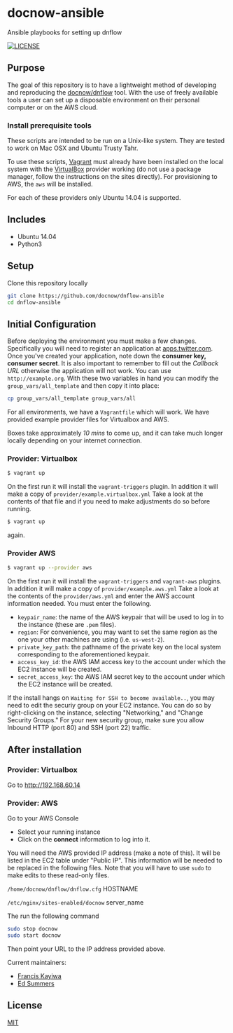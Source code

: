 # docnow-ansible
Ansible playbooks for setting up dnflow

[![LICENSE](https://img.shields.io/badge/license-MIT-blue.svg?style=flat-square)](./LICENSE)

## Purpose

The goal of this repository is to have a lightweight method of developing and reproducing the [docnow/dnflow](https://github.com/docnow/dnflow) tool. With the use of freely available tools a user can set up a disposable environment on their personal computer or on the AWS cloud.

### Install prerequisite tools 

These scripts are intended to be run on a Unix-like system. They are tested to work on Mac OSX and Ubuntu Trusty Tahr.

To use these scripts, [Vagrant](https://vagrantup.com) must already have been installed on the local system with the [VirtualBox](https://virtualbox.org) provider working (do not use a package manager, follow the instructions on the sites directly). For provisioning to AWS, the `aws` will be installed. 

For each of these providers only Ubuntu 14.04 is supported.

## Includes

- Ubuntu 14.04
- Python3

## Setup

Clone this repository locally

```bash
git clone https://github.com/docnow/dnflow-ansible
cd dnflow-ansible
```

## Initial Configuration

Before deploying the environment you must make a few changes. Specifically you will need to register an application at [apps.twitter.com](https://apps.twitter.com). Once you've created your application, note down the **consumer key, consumer secret**. It is also important to remember to fill out the _Callback URL_ otherwise the application will not work. You can use `http://example.org`.  With these two variables in hand you can modify the `group_vars/all_template` and then copy it into place:

```bash
cp group_vars/all_template group_vars/all
```

For all environments, we have a `Vagrantfile` which will work. We have provided example provider files for Virtualbox and AWS.

Boxes take approximately _10 mins_ to come up, and it can take much longer locally depending on your internet connection.

### Provider: Virtualbox

```bash
$ vagrant up
```

On the first run it will install the `vagrant-triggers` plugin. In addition it will make a copy of `provider/example.virtualbox.yml` Take a look at the contents of that file and if you need to make adjustments do so before running.


```bash
$ vagrant up
```

again.

### Provider AWS

```bash
$ vagrant up --provider aws
```

On the first run it will install the `vagrant-triggers` and `vagrant-aws` plugins. In addition it will make a copy of `provider/example.aws.yml` Take a look at the contents of the `provider/aws.yml` and enter the AWS account information needed. You must enter the following.

* `keypair_name`: the name of the AWS keypair that will be used to log in to the instance (these are `.pem` files).
* `region`: For convenience, you may want to set the same region as the one your other machines are using (i.e. `us-west-2`).
* `private_key_path`: the pathname of the private key on the local system corresponding to the aforementioned keypair.
* `access_key_id`: the AWS IAM access key to the account under which the EC2 instance will be created.
* `secret_access_key`: the AWS IAM secret key to the account under which the EC2 instance will be created.

If the install hangs on `Waiting for SSH to become available..`, you may need to edit the securiy group on your EC2 instance. You can do so by right-clicking on the instance, selecting "Networking," and "Change Security Groups." For your new security group, make sure you allow Inbound HTTP (port 80) and SSH (port 22) traffic.  

## After installation

### Provider: Virtualbox

Go to http://192.168.60.14

### Provider: AWS

Go to your AWS Console

* Select your running instance
* Click on the **connect** information to log into it.

You will need the AWS provided IP address (make a note of this). It will be listed in the EC2 table under "Public IP". This information will be needed to be replaced in the following files. Note that you will have to use `sudo` to make edits to these read-only files.

`/home/docnow/dnflow/dnflow.cfg` HOSTNAME 

`/etc/nginx/sites-enabled/docnow` server_name

The run the following command

```bash
sudo stop docnow
sudo start docnow
```

Then point your URL to the IP address provided above.

Current maintainers:

* [Francis Kayiwa](https://github.com/kayiwa)
* [Ed Summers](https://github.com/edsu)

## License

[MIT](https://opensource.org/licenses/MIT)
